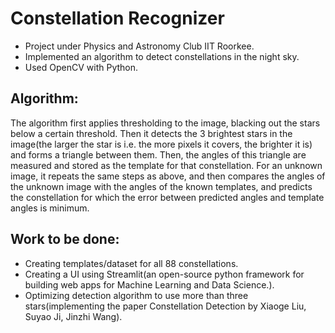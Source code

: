 # Constellation Recognizer
- Project under Physics and Astronomy Club IIT Roorkee.
- Implemented an algorithm to detect constellations in the night sky.
- Used OpenCV with Python.

## Algorithm:
The algorithm first applies thresholding to the image, blacking out the stars below a certain threshold. Then it detects the 3 brightest stars in the image(the larger the star is i.e. the more pixels it covers, the brighter it is) and forms a triangle between them. Then, the angles of this triangle are measured and stored as the template for that constellation. For an unknown image, it repeats the same steps as above, and then compares the angles of the unknown image with the angles of the known templates, and predicts the constellation for which the error between predicted angles and template angles is minimum.

## Work to be done:
- Creating templates/dataset for all 88 constellations.
- Creating a UI using Streamlit(an open-source python framework for building web apps for Machine Learning and Data Science.).
- Optimizing detection algorithm to use more than three stars(implementing the paper Constellation Detection by Xiaoge Liu, Suyao Ji, Jinzhi Wang).
